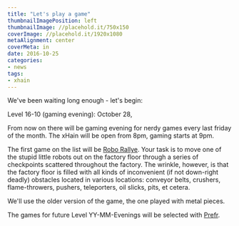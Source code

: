 ```yaml
---
title: "Let's play a game"
thumbnailImagePosition: left
thumbnailImage: //placehold.it/750x150
coverImage: //placehold.it/1920x1080
metaAlignment: center
coverMeta: in
date: 2016-10-25
categories:
- news
tags:
- xhain
---
```


We've been waiting long enough - let's begin:

Level 16-10 (gaming evening): October 28,

From now on there will be gaming evening for nerdy games every last friday of the month. The xHain will be open from 8pm, gaming starts at 9pm.
<!--more-->
The first game on the list will be <a href="https://boardgamegeek.com/boardgame/18/robo-rally">Robo Rallye</a>.
Your task is to move one of the stupid little robots out on the factory floor through a series of checkpoints scattered throughout the factory. The wrinkle, however, is that the factory floor is filled with all kinds of inconvenient (if not down-right deadly) obstacles located in various locations: conveyor belts, crushers, flame-throwers, pushers, teleporters, oil slicks, pits, et cetera.

We'll use the older version of the game, the one played with metal pieces.

The games for future Level YY-MM-Evenings will be selected with <a href="www.prefr.org">Prefr</a>.
